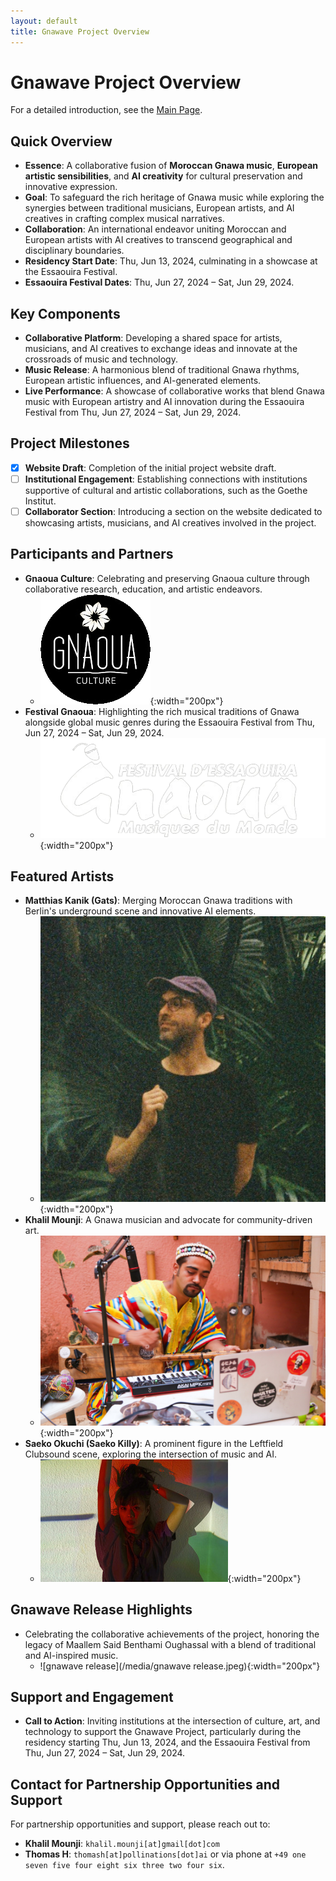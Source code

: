```yaml
---
layout: default
title: Gnawave Project Overview
---
```


# **Gnawave Project Overview**

For a detailed introduction, see the [Main Page](./index.html).

## **Quick Overview**

- **Essence**: A collaborative fusion of **Moroccan Gnawa music**, **European artistic sensibilities**, and **AI creativity** for cultural preservation and innovative expression.
- **Goal**: To safeguard the rich heritage of Gnawa music while exploring the synergies between traditional musicians, European artists, and AI creatives in crafting complex musical narratives.
- **Collaboration**: An international endeavor uniting Moroccan and European artists with AI creatives to transcend geographical and disciplinary boundaries.
- **Residency Start Date**: Thu, Jun 13, 2024, culminating in a showcase at the Essaouira Festival.
- **Essaouira Festival Dates**: Thu, Jun 27, 2024 – Sat, Jun 29, 2024.

## **Key Components**

- **Collaborative Platform**: Developing a shared space for artists, musicians, and AI creatives to exchange ideas and innovate at the crossroads of music and technology.
- **Music Release**: A harmonious blend of traditional Gnawa rhythms, European artistic influences, and AI-generated elements.
- **Live Performance**: A showcase of collaborative works that blend Gnawa music with European artistry and AI innovation during the Essaouira Festival from Thu, Jun 27, 2024 – Sat, Jun 29, 2024.

## **Project Milestones**

- [x] **Website Draft**: Completion of the initial project website draft.
- [ ] **Institutional Engagement**: Establishing connections with institutions supportive of cultural and artistic collaborations, such as the Goethe Institut.
- [ ] **Collaborator Section**: Introducing a section on the website dedicated to showcasing artists, musicians, and AI creatives involved in the project.

## **Participants and Partners**

- **Gnaoua Culture**: Celebrating and preserving Gnaoua culture through collaborative research, education, and artistic endeavors.
  - ![GnaouaCultureLogo](/media/GnaouaCultureLogo.png){:width="200px"}
- **Festival Gnaoua**: Highlighting the rich musical traditions of Gnawa alongside global music genres during the Essaouira Festival from Thu, Jun 27, 2024 – Sat, Jun 29, 2024.
  - ![Festival Gnaoua](/media/gnaoua_festival.png){:width="200px"}

## **Featured Artists**

- **Matthias Kanik (Gats)**: Merging Moroccan Gnawa traditions with Berlin's underground scene and innovative AI elements.
  - ![gats](/media/gats.jpeg){:width="200px"}
- **Khalil Mounji**: A Gnawa musician and advocate for community-driven art.
  - ![Khalil Mounji](/media/khalil.jpeg){:width="200px"}
- **Saeko Okuchi (Saeko Killy)**: A prominent figure in the Leftfield Clubsound scene, exploring the intersection of music and AI.
  - ![Saeko Killy](/media/saekokilly.jpeg){:width="200px"}

## **Gnawave Release Highlights**

- Celebrating the collaborative achievements of the project, honoring the legacy of Maallem Said Benthami Oughassal with a blend of traditional and AI-inspired music.
  - ![gnawave release](/media/gnawave release.jpeg){:width="200px"}

## **Support and Engagement**

- **Call to Action**: Inviting institutions at the intersection of culture, art, and technology to support the Gnawave Project, particularly during the residency starting Thu, Jun 13, 2024, and the Essaouira Festival from Thu, Jun 27, 2024 – Sat, Jun 29, 2024.

## **Contact for Partnership Opportunities and Support**

For partnership opportunities and support, please reach out to:

- **Khalil Mounji**: `khalil.mounji[at]gmail[dot]com`
- **Thomas H**: `thomash[at]pollinations[dot]ai` or via phone at `+49 one seven five four eight six three two four six`.